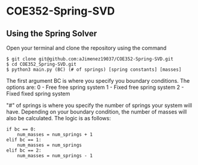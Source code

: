 # COE352-Spring-SVD

## Using the Spring Solver

Open your terminal and clone the repository using the command 
```
$ git clone git@github.com:aJimenez19037/COE352-Spring-SVD.git
$ cd COE352_Spring-SVD.git
$ python3 main.py (BC) (# of springs) [spring constants] [masses] 
```
The first argument BC is where you specify you boundary conditions. The options are: 
0 - Free free spring system
1 - Fixed free spring system
2 - Fixed fixed spring system

"#" of springs is where you specify the number of springs your system will have. Depending on your boundary condition, the number of masses will also be calculated. The logic is as follows:
```
if bc == 0:
    num_masses = num_springs + 1
elif bc == 1:
    num_masses = num_springs
elif bc == 2: 
    num_masses = num_springs - 1
```
